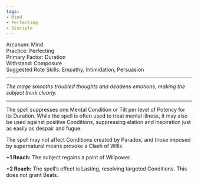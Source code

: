 ```yaml
---
tags:
- Mind
- Perfecting
- Disciple
---
```


Arcanum: Mind\
Practice: Perfecting\
Primary Factor: Duration\
Withstand: Composure\
Suggested Rote Skills: Empathy, Intimidation, Persuasion

---

_The mage smooths troubled thoughts and deadens emotions, making the subject think clearly._

---

The spell suppresses one Mental Condition or Tilt per level of Potency for its Duration. While the spell is often used to treat mental illness, it may also be used against positive Conditions, suppressing elation and inspiration just as easily as despair and fugue.

The spell may not affect Conditions created by Paradox, and those imposed by supernatural means provoke a Clash of Wills.

**+1 Reach:** The subject regains a point of Willpower.

**+2 Reach:** The spell’s effect is Lasting, resolving targeted Conditions. This does not grant Beats.